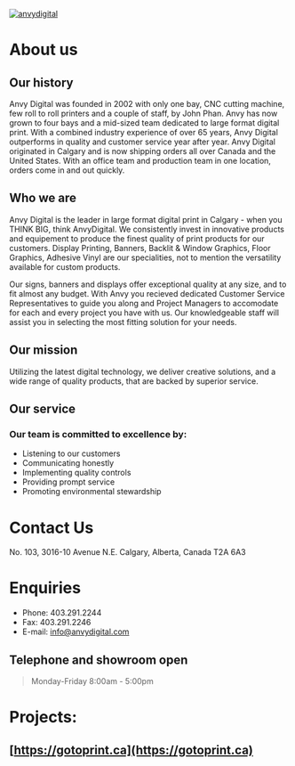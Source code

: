 [![anvydigital](http://demo.anvydigital.com/wp-content/uploads/2020/09/anvy-digital.svg)](http://anvydigital.com)

# About us
## Our history
<p>
  Anvy Digital was founded in 2002 with only one bay, CNC cutting machine, few roll to roll printers and a couple of staff, by John Phan. Anvy has now grown to four bays and a mid-sized team dedicated to large format digital print. With a combined industry experience of over 65 years, Anvy Digital outperforms in quality and customer service year after year. Anvy Digital originated in Calgary and is now shipping orders all over Canada and the United States. With an office team and production team in one location, orders come in and out quickly.
</p>

## Who we are
<p>
  Anvy Digital is the leader in large format digital print in Calgary - when you THINK BIG, think AnvyDigital. We consistently invest in innovative products and equipement to produce the finest quality of print products for our customers. Display Printing, Banners, Backlit & Window Graphics, Floor Graphics, Adhesive Vinyl are our specialities, not to mention the versatility available for custom products.
</p>
<p>
  Our signs, banners and displays offer exceptional quality at any size, and to fit almost any budget. With Anvy you recieved dedicated Customer Service Representatives to guide you along and Project Managers to accomodate for each and every project you have with us. Our knowledgeable staff will assist you in selecting the most fitting solution for your needs.
</p>

## Our mission
<p>
Utilizing the latest digital technology, we deliver creative solutions, and a wide range of quality products, that are backed by superior service.
</p>

## Our service

### Our team is committed to excellence by:

- Listening to our customers
- Communicating honestly
- Implementing quality controls
- Providing prompt service
- Promoting environmental stewardship

# Contact Us
<p>
No. 103, 3016-10 Avenue N.E.
Calgary, Alberta,
Canada T2A 6A3
</p>

# Enquiries
- Phone: 403.291.2244
- Fax: 403.291.2246
- E-mail: info@anvydigital.com

## Telephone and showroom open
> Monday-Friday 8:00am - 5:00pm

# Projects:
## [https://gotoprint.ca](https://gotoprint.ca)
